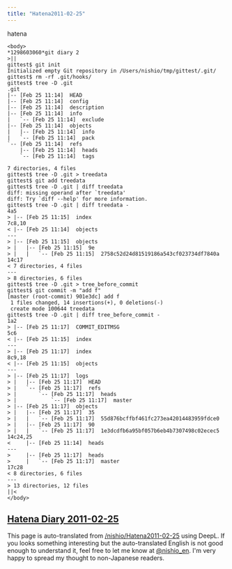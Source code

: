 ```yaml
---
title: "Hatena2011-02-25"
---
```


hatena

```
<body>
*1298603060*git diary 2
>||
gittest$ git init
Initialized empty Git repository in /Users/nishio/tmp/gittest/.git/
gittest$ rm -rf .git/hooks/
gittest$ tree -D .git
.git
|-- [Feb 25 11:14]  HEAD
|-- [Feb 25 11:14]  config
|-- [Feb 25 11:14]  description
|-- [Feb 25 11:14]  info
|   `-- [Feb 25 11:14]  exclude
|-- [Feb 25 11:14]  objects
|   |-- [Feb 25 11:14]  info
|   `-- [Feb 25 11:14]  pack
`-- [Feb 25 11:14]  refs
    |-- [Feb 25 11:14]  heads
    `-- [Feb 25 11:14]  tags

7 directories, 4 files
gittest$ tree -D .git > treedata
gittest$ git add treedata 
gittest$ tree -D .git | diff treedata 
diff: missing operand after `treedata'
diff: Try `diff --help' for more information.
gittest$ tree -D .git | diff treedata -
4a5
> |-- [Feb 25 11:15]  index
7c8,10
< |-- [Feb 25 11:14]  objects
---
> |-- [Feb 25 11:15]  objects
> |   |-- [Feb 25 11:15]  9e
> |   |   `-- [Feb 25 11:15]  2758c52d24d81519186a543cf023734df7840a
14c17
< 7 directories, 4 files
---
> 8 directories, 6 files
gittest$ tree -D .git > tree_before_commit
gittest$ git commit -m "add f"
[master (root-commit) 901e3dc] add f
 1 files changed, 14 insertions(+), 0 deletions(-)
 create mode 100644 treedata
gittest$ tree -D .git | diff tree_before_commit -
1a2
> |-- [Feb 25 11:17]  COMMIT_EDITMSG
5c6
< |-- [Feb 25 11:15]  index
---
> |-- [Feb 25 11:17]  index
8c9,18
< |-- [Feb 25 11:15]  objects
---
> |-- [Feb 25 11:17]  logs
> |   |-- [Feb 25 11:17]  HEAD
> |   `-- [Feb 25 11:17]  refs
> |       `-- [Feb 25 11:17]  heads
> |           `-- [Feb 25 11:17]  master
> |-- [Feb 25 11:17]  objects
> |   |-- [Feb 25 11:17]  35
> |   |   `-- [Feb 25 11:17]  55d876bcffbf461fc273ea42014483959fdce0
> |   |-- [Feb 25 11:17]  90
> |   |   `-- [Feb 25 11:17]  1e3dcdfb6a95bf057b6eb4b7307498c02ecec5
14c24,25
<     |-- [Feb 25 11:14]  heads
---
>     |-- [Feb 25 11:17]  heads
>     |   `-- [Feb 25 11:17]  master
17c28
< 8 directories, 6 files
---
> 13 directories, 12 files
||<
</body>
```


[Hatena Diary 2011-02-25](https://nishiohirokazu.hatenadiary.org/archive/2011/02/25)
---
This page is auto-translated from [/nishio/Hatena2011-02-25](https://scrapbox.io/nishio/Hatena2011-02-25) using DeepL. If you looks something interesting but the auto-translated English is not good enough to understand it, feel free to let me know at [@nishio_en](https://twitter.com/nishio_en). I'm very happy to spread my thought to non-Japanese readers.